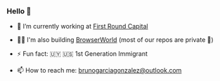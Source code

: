 ### Hello 👋

- 🔭 I’m currently working at [First Round Capital](https://github.com/FirstRoundCapital)

- 👨‍💻 I'm also building [BrowserWorld](https://github.com/browserworld) (most of our repos are private 🙂)

- ⚡ Fun fact: 🇺🇾 🇺🇸 1st Generation Immigrant

- 📫 How to reach me: [brunogarciagonzalez@outlook.com](mailto:brunogarciagonzalez@outlook.com)


